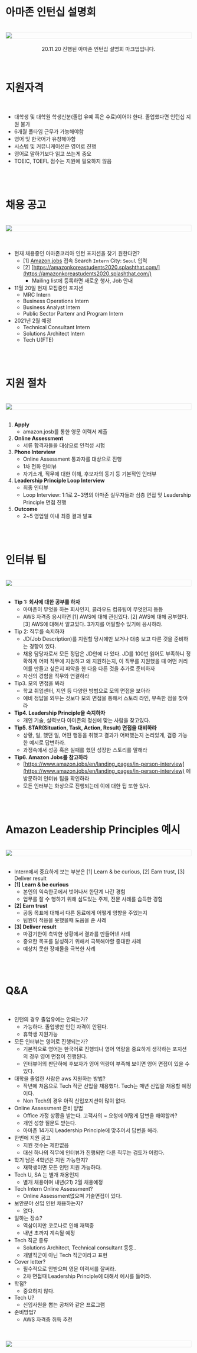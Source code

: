 # 아마존 인턴십 설명회


<br />
<img src="./img/intro.png?raw=true" align="center" style="display: block; margin: 0px auto; display: block; height: auto; border:1px solid #eaeaea; padding: 0px;" width="" >
<br />
<center> 20.11.20 진행된 아마존 인턴십 설명회 마크업입니다.</center>
<br />
<br />


# 지원자격

<br />

- 대학생 및 대학원 학생신분(졸업 유예 혹은 수료)이어야 한다. 졸업했다면 인턴십 지원 불가
- 6개월 풀타임 근무가 가능해야함
- 영어 및 한국어가 유창해야함
- 시스템 및 커뮤니케이션은 영어로 진행
- 영어로 말하기보다 읽고 쓰는게 중요
- TOEIC, TOEFL 점수는 지원에 필요하지 않음


<br />
<br />


# 채용 공고

<br />
<img src="./img/landing_page.png?raw=true" align="center" style="display: block; margin: 0px auto; display: block; height: auto; border:1px solid #eaeaea; padding: 0px;" width="" >
<br />
<br />

- 현재 채용중인 아마존코리아 인턴 포지션을 찾기 원한다면?
    - [1] [Amazon.jobs](http://amazon.jobs) 접속 Search `Intern` City: `Seoul` 입력
    - [2] [https://amazonkoreastudents2020.splashthat.com/](https://amazonkoreastudents2020.splashthat.com/)
        - Mailing list에 등록하면 새로운 행사, Job 안내
- 11월 20일 현재 모집중인 포지션
    - MRC Intern
    - Business Operations Intern
    - Business Analyst Intern
    - Public Sector Partenr and Program Intern
- 2021년 2월 예정
    - Technical Consultant Intern
    - Solutions Architect Intern
    - Tech U(FTE)

<br />
<br />

# 지원 절차

<br />
<img src="./img/process.png?raw=true" align="center" style="display: block; margin: 0px auto; display: block; height: auto; border:1px solid #eaeaea; padding: 0px;" width="" >
<br />

1. **Apply**
    - amazon.josb를 통한 영문 이력서 제출
2. **Online Assessment**
    - 서류 합격자들을 대상으로 인적성 시험
3. **Phone Interview**
    - Online Assessment 통과자를 대상으로 진행
    - 1차 전화 인터뷰
    - 자기소개, 직무에 대한 이해, 후보자의 동기 등 기본적인 인터뷰
4. **Leadership Principle Loop Interview**
    - 최종 인터뷰
    - Loop Interview: 1:1로 2~3명의 아마존 실무자들과 심층 면접 및 Leadership Principle 면접 진행
5. **Outcome**
    - 2~5 영업일 이내 최종 결과 발표

<br />
<br />

# 인터뷰 팁

<br />
<img src="./img/tips.png?raw=true" align="center" style="display: block; margin: 0px auto; display: block; height: auto; border:1px solid #eaeaea; padding: 0px;" width="" >
<br />

- **Tip 1: 회사에 대한 공부를 하자**
    - 아마존이 무엇을 하는 회사인지, 클라우드 컴퓨팅이 무엇인지 등등
    - AWS 자격증 응시하면 [1] AWS에 대해 관심있다. [2] AWS에 대해 공부했다. [3] AWS에 대해서 알고있다. 3가지를 어필할수 있기에 응시하라.
- Tip 2: 직무를 숙지하자
    - JD(Job Description)를 지원할 당시에만 보거나 대충 보고 다른 것을 준비하는 경향이 있다.
    - 채용 담당자로서 모든 정답은 JD안에 다 있다. JD를 100번 읽어도 부족하니 정확하게 어떠 직무에 지원하고 왜 지원하는지, 이 직무를 지원했을 때 어떤 커리어를 만들고 싶은지 파악을 한 다음 다른 것을 추가로 준비하자
    - 자신의 경험을 직무와 연결하라
- Tip3. 모의 면접을 봐라
    - 학교 취업센터, 지인 등 다양한 방법으로 모의 면접을 보아라
    - 예비 정답을 외우는 것보다 모의 면접을 통해서 스토리 라인, 부족한 점을 찾아라
- **Tip4. Leadership Principle을 숙지하자**
    - 개인 기술, 실력보다 아미존의 정신에 맞는 사람을 찾고있다.
- **Tip5. STAR(Situation, Task, Action, Result) 면접을 대비하라**
    - 상황, 일, 했던 일, 어떤 행동을 취했고 결과가 어떠했는지 논리있게, 검증 가능한 예시로 답변하라.
    - 과정속에서 성공 혹은 실패를 했던 성장한 스토리를 말해라
- **Tip6. Amazon Jobs를 참고하라**
    - [https://www.amazon.jobs/en/landing_pages/in-person-interview](https://www.amazon.jobs/en/landing_pages/in-person-interview) 에 방문하여 인터뷰 팁을 확인하라
    - 모든 인터뷰는 화상으로 진행되는데 이에 대한 팁 또한 있다.

<br />
<br />

# Amazon Leadership Principles 예시

<br />
<img src="./img/leadership_principles.png?raw=true" align="center" style="display: block; margin: 0px auto; display: block; height: auto; border:1px solid #eaeaea; padding: 0px;" width="" >
<br />

- Intern에서 중요하게 보는 부분은 [1] Learn & be curious, [2] Earn trust, [3] Deliver result
- **[1] Learn & be curious**
    - 본인의 익숙한곳에서 벗어나서 한단계 나간 경험
    - 업무를 잘 수 행하기 위해 심도있는 주제, 전문 사례를 습득한 경험
- **[2] Earn trust**
    - 공동 목표에 대해서 다른 동료에게 어떻게 영향을 주었는지
    - 팀원이 적응을 못했을때 도움을 준 사레
- **[3] Deliver result**
    - 마감기한이 촉박한 상황에서 결과를 만들어낸 사례
    - 중요한 목표를 달성하기 위해서 극복해야할 중대한 사례
    - 예상치 못한 장애물을 극복한 사례

<br />
<br />


# Q&A

<br />

- 인턴의 경우 졸업유예는 안되는가?
    - 가능하다. 졸업생만 인턴 자격이 안된다.
    - 휴학생 지원가능
- 모든 인터뷰는 영어로 진행되는가?
    - 기본적으로 영어는 한국어로 진행되나 영어 역량을 중요하게 생각하는 포지션의 경우 영어 면접이 진행된다.
    - 인터뷰어의 판단하에 후보자가 영어 역량이 부족해 보이면 영어 면접이 있을 수 있다.
- 대학을 졸업한 사람은 aws 지원하는 방법?
    - 작년에 처음으로 Tech 직군 신입을 채용했다. Tech는 매년 신입을 채용할 예정이다.
    - Non Tech의 경우 아직 신입포지션이 많이 없다.
- Online Assessment 준비 방법
    - Office 가정 상황을 받는다. 고객사의 ~ 요청에 어떻게 답변을 해야할까?
    - 개인 성향 질문도 받는다.
    - 아마존 14가지 Leadership Principle에 맞추어서 답변을 해라.
- 한번에 지원 공고
    - 지원 갯수는 제한없음
    - 대신 하나의 직무에 인터뷰가 진행되면 다른 직무는 검토가 어렵다.
- 학기 남은 4학년은 지원 가능한지?
    - 재학생이면 모든 인턴 지원 가능하다.
- Tech U, SA 는 별개 채용인지
    - 별개 채용이며 내년(21) 2월 채용예정
- Tech Intern Online Assessment?
    - Online Assessment없으며 기술면접이 있다.
- 보안분야 신입 인턴 채용하는지?
    - 없다.
- 일하는 장소?
    - 역삼이지만 코로나로 인해 재택중
    - 내년 초까지 계속될 예정
- Tech 직군 종류
    - Solutions Architect, Technical consultant 등등..
    - 개발직군이 아닌 Tech 직군이라고 표현
- Cover letter?
    - 필수적으로 안받으며 영문 이력서를 잘써라.
    - 2차 면접때 Leadership Principle에 대해서 예시를 들어라.
- 학점?
    - 중요하지 않다.
- Tech U?
    - 신입사원을 뽑는 공채와 같은 프로그램
- 준비방법?
    - AWS 자격증 취득 추천

<br />
<br />
<img src="./img/amazon-gif-logo.gif?raw=true" align="center" style="display: block; margin: 0px auto; display: block; height: auto; border:1px solid #eaeaea; padding: 0px;" width="" >
<br />
<br />
